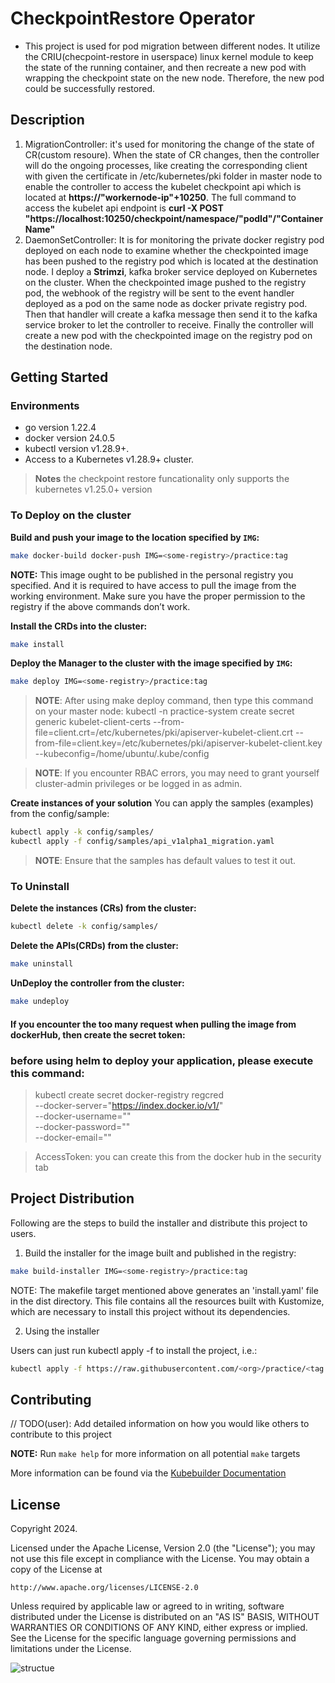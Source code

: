 # CheckpointRestore Operator
* This project is used for pod migration between different nodes. It utilize the CRIU(checpoint-restore in userspace) linux kernel module to keep the state of the running container, and then recreate a new pod with wrapping the checkpoint state on the new node. Therefore, the new pod could be successfully restored.

## Description
1. MigrationController: it's used for monitoring the change of the state of CR(custom resoure). When the state of CR changes, then the controller will do the ongoing processes, like creating the corresponding client with given the certificate in /etc/kubernetes/pki folder in master node to enable the controller to access the kubelet checkpoint api which is located at **https://"workernode-ip"+10250**. The full command to access the kubelet api endpoint is **curl -X POST "https://localhost:10250/checkpoint/namespace/"podId"/"ContainerName"**
2. DaemonSetController: It is for monitoring the private docker registry pod deployed on each node to examine whether the checkpointed image has been pushed to the registry pod which is located at the destination node. I deploy a **Strimzi**, kafka broker service deployed on Kubernetes on the cluster. When the checkpointed image pushed to the registry pod, the webhook of the registry will be sent to the event handler deployed as a pod on the same node as docker private registry pod. Then that handler will create a kafka message then send it to the kafka service broker to let the controller to receive. Finally the controller will create a new pod with the checkpointed image on the registry pod on the destination node. 

## Getting Started

### Environments
- go version 1.22.4
- docker version 24.0.5
- kubectl version v1.28.9+.
- Access to a Kubernetes v1.28.9+ cluster.

> **Notes** the checkpoint restore funcationality only supports the kubernetes v1.25.0+ version

### To Deploy on the cluster
**Build and push your image to the location specified by `IMG`:**

```sh
make docker-build docker-push IMG=<some-registry>/practice:tag
```

**NOTE:** This image ought to be published in the personal registry you specified. 
And it is required to have access to pull the image from the working environment. 
Make sure you have the proper permission to the registry if the above commands don’t work.

**Install the CRDs into the cluster:**

```sh
make install
```

**Deploy the Manager to the cluster with the image specified by `IMG`:**

```sh
make deploy IMG=<some-registry>/practice:tag
```

> **NOTE**: After using make deploy command, then type this command on your master node:
> kubectl -n practice-system  create secret generic kubelet-client-certs --from-file=client.crt=/etc/kubernetes/pki/apiserver-kubelet-client.crt --from-file=client.key=/etc/kubernetes/pki/apiserver-kubelet-client.key --kubeconfig=/home/ubuntu/.kube/config

> **NOTE**: If you encounter RBAC errors, you may need to grant yourself cluster-admin 
privileges or be logged in as admin.

**Create instances of your solution**
You can apply the samples (examples) from the config/sample:

```sh
kubectl apply -k config/samples/
kubectl apply -f config/samples/api_v1alpha1_migration.yaml
```

>**NOTE**: Ensure that the samples has default values to test it out.

### To Uninstall
**Delete the instances (CRs) from the cluster:**

```sh
kubectl delete -k config/samples/
```

**Delete the APIs(CRDs) from the cluster:**

```sh
make uninstall
```

**UnDeploy the controller from the cluster:**

```sh
make undeploy
```

#### If you encounter the too many request when pulling the image from dockerHub, then create the secret token: 

### before using helm to deploy your application, please execute this command: 

> kubectl create secret docker-registry regcred \
  --docker-server="https://index.docker.io/v1/" \
  --docker-username="<Username>" \
  --docker-password="<AccessToken>" \
  --docker-email="<Email>"

> AccessToken: you can create this from the docker hub in the security tab

## Project Distribution

Following are the steps to build the installer and distribute this project to users.

1. Build the installer for the image built and published in the registry:

```sh
make build-installer IMG=<some-registry>/practice:tag
```

NOTE: The makefile target mentioned above generates an 'install.yaml'
file in the dist directory. This file contains all the resources built
with Kustomize, which are necessary to install this project without
its dependencies.

2. Using the installer

Users can just run kubectl apply -f <URL for YAML BUNDLE> to install the project, i.e.:

```sh
kubectl apply -f https://raw.githubusercontent.com/<org>/practice/<tag or branch>/dist/install.yaml
```

## Contributing
// TODO(user): Add detailed information on how you would like others to contribute to this project

**NOTE:** Run `make help` for more information on all potential `make` targets

More information can be found via the [Kubebuilder Documentation](https://book.kubebuilder.io/introduction.html)

## License

Copyright 2024.

Licensed under the Apache License, Version 2.0 (the "License");
you may not use this file except in compliance with the License.
You may obtain a copy of the License at

    http://www.apache.org/licenses/LICENSE-2.0

Unless required by applicable law or agreed to in writing, software
distributed under the License is distributed on an "AS IS" BASIS,
WITHOUT WARRANTIES OR CONDITIONS OF ANY KIND, either express or implied.
See the License for the specific language governing permissions and
limitations under the License.



![structue](https://github.com/tonyliu666/CheckpointOperator/assets/48583047/726138ab-f8d7-4c06-8b16-63b539d77381)
